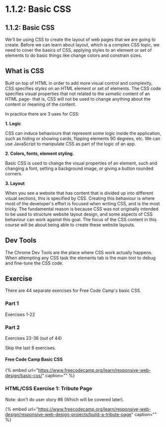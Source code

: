 # 1.1.2: Basic CSS

## 1.1.2: Basic CSS

We'll be using CSS to create the layout of web pages that we are going to create. Before we can learn about layout, which is a complex CSS topic, we need to cover the basics of CSS, applying styles to an element or set of elements to do basic things like change colors and constrain sizes.

## What is CSS

Built on top of HTML in order to add more visual control and complexity, CSS specifies _styles_ on an HTML element or set of elements. The CSS code specifies visual properties that not related to the _sematic_ content of an HTML page- that is, CSS will not be used to change anything about the content or meaning of the content.

In practice there are 3 uses for CSS:

**1. Logic**

CSS can induce behaviours that represent some logic inside the application, such as hiding or showing cards, flipping elements 90 degrees, etc. We can use JavaScript to manipulate CSS as part of the logic of an app.

**2. Colors, fonts, element styling.**

Basic CSS is used to change the visual properties of an element, such and changing a font, setting a background image, or giving a button rounded corners.

**3. Layout**

When you see a website that has content that is divided up into different visual sections, this is specified by CSS. Creating this behaviour is where most of the developer's effort is focused when writing CSS, and is the most tricky. The fundamental reason is because CSS was not originally intended to be used to structure website layout design, and some aspects of CSS behaviour can work against this goal. The focus of the CSS content in this course will be about being able to create these website layouts.

## Dev Tools

The Chrome Dev Tools are the place where CSS work actually happens. When attempting any CSS task the elements tab is the main tool to debug and fine-tune the CSS code.



## Exercise

There are 44 separate exercises for Free Code Camp's basic CSS.

### Part 1

Exercises 1-22

### Part 2

Exercises 23-36 \(out of 44\)

Skip the last 8 exercises.

#### Free Code Camp Basic CSS

{% embed url="https://www.freecodecamp.org/learn/responsive-web-design/basic-css/" caption="" %}

### HTML/CSS Exercise 1: Tribute Page

Note: don't do user story \#8 \(Which will be covered later\).

{% embed url="https://www.freecodecamp.org/learn/responsive-web-design/responsive-web-design-projects/build-a-tribute-page" caption="" %}

